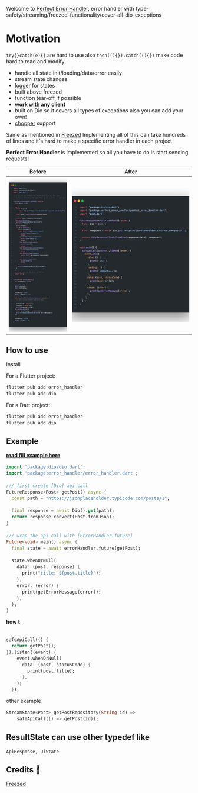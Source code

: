 Welcome to [Perfect Error Handler](https://pub.dev/packages/error_handler), error handler with type-safety/streaming/freezed-functionality/cover-all-dio-exceptions

# Motivation
`try{}catch(e){}` are hard to use also `then((){}).catch((){})` make code hard to read and modify



- handle all state init/loading/data/error easily
- stream state changes 
- logger for states
- built above freezed
- function tear-off if possible
- **work with any client**
- built on Dio so it covers all types of exceptions also you can add your own!
- [chopper](https://pub.dev/packages/chopper) support

Same as mentioned in [Freezed](https://pub.dev/packages/freezed)
Implementing all of this can take hundreds of lines
and it's hard to make a specific error handler in each project

**Perfect Error Handler** is implemented so all you have to do is start sending requests!

| Before                          | After                          |
| ------------------------------- | ------------------------------ |
| ![before](readme/before.png) | ![after](readme/after.png) |


## How to use
Install

For a Flutter project:
```cmd
flutter pub add error_handler
flutter pub add dio
```

For a Dart project:
```cmd
flutter pub add error_handler
flutter pub add dio
```


## Example
**[read fill example here](example/error_handler_example.dart)**

```dart
import 'package:dio/dio.dart';
import 'package:error_handler/error_handler.dart';

/// first create [Dio] api call
FutureResponse<Post> getPost() async {
  const path = "https://jsonplaceholder.typicode.com/posts/1";

  final response = await Dio().get(path);
  return response.convert(Post.fromJson);
}

/// wrap the api call with [ErrorHandler.future]
Future<void> main() async {
  final state = await errorHandler.future(getPost);

  state.whenOrNull(
    data: (post, response) {
      print("title: ${post.title}");
    },
    error: (error) {
      print(getErrorMessage(error));
    },
  );
}
```

**how t**
```dart

safeApiCall(() {
  return getPost();
}).listen((event) {
    event.whenOrNull(
      data: (post, statusCode) {
        print(post.title);
      },
    );
  });
```

other example
```dart
StreamState<Post> getPostRepository(String id) =>
    safeApiCall(() => getPost(id));
```

## ResultState can use other typedef like
```
ApiResponse, UiState
```

## Credits 🙏
[Freezed](https://github.com/rrousselGit/freezed)

